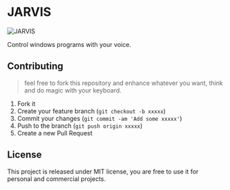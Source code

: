# JARVIS

![JARVIS](https://github.com/Shokr/JARVIS/workflows/JARVIS/badge.svg)


Control windows programs with your voice.



## Contributing
> feel free to fork this repository and enhance whatever you want, think and do magic with your keyboard.

1. Fork it 
2. Create your feature branch (`git checkout -b xxxxx`)
3. Commit your changes (`git commit -am 'Add some xxxxx'`)
4. Push to the branch (`git push origin xxxxx`)
5. Create a new Pull Request


## License
This project is released under MIT license, you are free to use it for personal and commercial projects.
